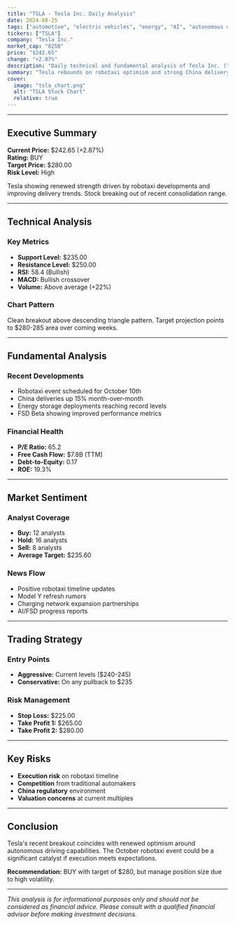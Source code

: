 ```yaml
---
title: "TSLA - Tesla Inc. Daily Analysis"
date: 2024-08-25
tags: ["automotive", "electric vehicles", "energy", "AI", "autonomous driving"]
tickers: ["TSLA"]
company: "Tesla Inc."
market_cap: "825B"
price: "$242.65"
change: "+2.87%"
description: "Daily technical and fundamental analysis of Tesla Inc. (TSLA) stock performance, market sentiment, and trading recommendations."
summary: "Tesla rebounds on robotaxi optimism and strong China delivery data. Technical breakout above $240 suggests further upside potential."
cover:
  image: "tsla_chart.png"
  alt: "TSLA Stock Chart"
  relative: true
---
```


---

## Executive Summary

**Current Price:** $242.65 (+2.87%)  
**Rating:** BUY  
**Target Price:** $280.00  
**Risk Level:** High

Tesla showing renewed strength driven by robotaxi developments and improving delivery trends. Stock breaking out of recent consolidation range.

---

## Technical Analysis

### Key Metrics

- **Support Level:** $235.00
- **Resistance Level:** $250.00
- **RSI:** 58.4 (Bullish)
- **MACD:** Bullish crossover
- **Volume:** Above average (+22%)

### Chart Pattern

Clean breakout above descending triangle pattern. Target projection points to $280-285 area over coming weeks.

---

## Fundamental Analysis

### Recent Developments

- Robotaxi event scheduled for October 10th
- China deliveries up 15% month-over-month
- Energy storage deployments reaching record levels
- FSD Beta showing improved performance metrics

### Financial Health

- **P/E Ratio:** 65.2
- **Free Cash Flow:** $7.8B (TTM)
- **Debt-to-Equity:** 0.17
- **ROE:** 19.3%

---

## Market Sentiment

### Analyst Coverage

- **Buy:** 12 analysts
- **Hold:** 16 analysts
- **Sell:** 8 analysts
- **Average Target:** $235.60

### News Flow

- Positive robotaxi timeline updates
- Model Y refresh rumors
- Charging network expansion partnerships
- AI/FSD progress reports

---

## Trading Strategy

### Entry Points

- **Aggressive:** Current levels ($240-245)
- **Conservative:** On any pullback to $235

### Risk Management

- **Stop Loss:** $225.00
- **Take Profit 1:** $265.00
- **Take Profit 2:** $280.00

---

## Key Risks

- **Execution risk** on robotaxi timeline
- **Competition** from traditional automakers
- **China regulatory** environment
- **Valuation concerns** at current multiples

---

## Conclusion

Tesla's recent breakout coincides with renewed optimism around autonomous driving capabilities. The October robotaxi event could be a significant catalyst if execution meets expectations.

**Recommendation:** BUY with target of $280, but manage position size due to high volatility.

---

_This analysis is for informational purposes only and should not be considered as financial advice. Please consult with a qualified financial advisor before making investment decisions._
